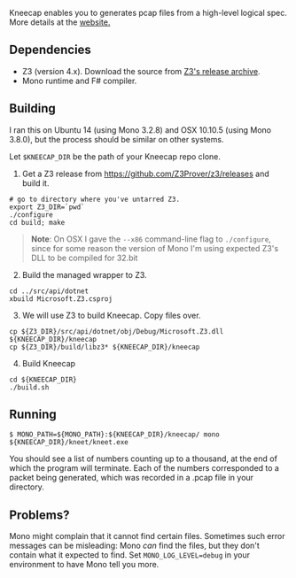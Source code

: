Kneecap enables you to generates pcap files from a high-level logical spec.
More details at the <a href="http://www.cl.cam.ac.uk/~ns441/kneecap/">website.</a>

## Dependencies
* Z3 (version 4.x). Download the source from <a href="https://github.com/Z3Prover/z3/releases">Z3's release archive</a>.
* Mono runtime and F# compiler.

## Building
I ran this on Ubuntu 14 (using Mono 3.2.8) and OSX 10.10.5 (using Mono 3.8.0), but the process should be similar on other systems.

Let `$KNEECAP_DIR` be the path of your Kneecap repo clone.

1) Get a Z3 release from https://github.com/Z3Prover/z3/releases and build it.
```
# go to directory where you've untarred Z3.
export Z3_DIR=`pwd`
./configure
cd build; make
```
> **Note**: On OSX I gave the `--x86` command-line flag to `./configure`, since
> for some reason the version of Mono I'm using expected Z3's DLL to be compiled
> for 32.bit

2) Build the managed wrapper to Z3.
```
cd ../src/api/dotnet
xbuild Microsoft.Z3.csproj
```
3) We will use Z3 to build Kneecap. Copy files over.
```
cp ${Z3_DIR}/src/api/dotnet/obj/Debug/Microsoft.Z3.dll ${KNEECAP_DIR}/kneecap
cp ${Z3_DIR}/build/libz3* ${KNEECAP_DIR}/kneecap
```
4) Build Kneecap
```
cd ${KNEECAP_DIR}
./build.sh
```

## Running
`$ MONO_PATH=${MONO_PATH}:${KNEECAP_DIR}/kneecap/ mono ${KNEECAP_DIR}/kneet/kneet.exe`

You should see a list of numbers counting up to a thousand, at the end of which
the program will terminate. Each of the numbers corresponded to a packet being
generated, which was recorded in a .pcap file in your directory.

## Problems?
Mono might complain that it cannot find certain files. Sometimes such error messages
can be misleading: Mono *can* find the files, but they don't contain what it
expected to find. Set `MONO_LOG_LEVEL=debug` in your environment to have Mono
tell you more.
